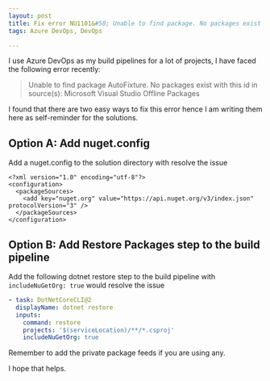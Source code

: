 ```yaml
---
layout: post
title: Fix error NU1101&#58; Unable to find package. No packages exist with this id in source(s)&#58; Microsoft Visual Studio Offline Packages
tags: Azure DevOps, DevOps

---
```


I use Azure DevOps as my build pipelines for a lot of projects, I have faced the following error recently:

> Unable to find package AutoFixture. No packages exist with this id in source(s): Microsoft Visual Studio Offline Packages

I found that there are two easy ways to fix this error hence I am writing them here as self-reminder for the solutions.

## Option A: Add nuget.config

Add a nuget.config to the solution directory with resolve the issue
```
<?xml version="1.0" encoding="utf-8"?>
<configuration>
  <packageSources>
    <add key="nuget.org" value="https://api.nuget.org/v3/index.json" protocolVersion="3" />
  </packageSources>
</configuration>
```

## Option B: Add Restore Packages step to the build pipeline

Add the following dotnet restore step to the build pipeline with `includeNuGetOrg: true` would resolve the issue
```yaml
- task: DotNetCoreCLI@2
  displayName: dotnet restore
  inputs:
    command: restore
    projects: '$(serviceLocation)/**/*.csproj'
    includeNuGetOrg: true
```

Remember to add the private package feeds if you are using any.

I hope that helps.
